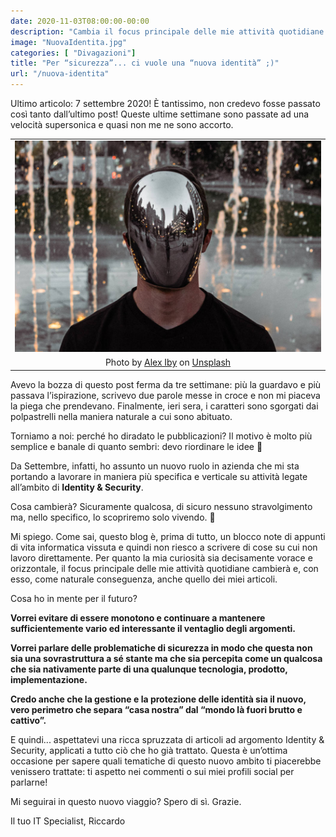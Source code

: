 ```yaml
---
date: 2020-11-03T08:00:00-00:00
description: "Cambia il focus principale delle mie attività quotidiane e, con esso, come naturale conseguenza, anche quello dei miei articoli."
image: "NuovaIdentita.jpg"
categories: [ "Divagazioni"]
title: "Per “sicurezza”... ci vuole una “nuova identità” ;)"
url: "/nuova-identita"
---
```

Ultimo articolo: 7 settembre 2020! È tantissimo, non credevo fosse passato così tanto dall’ultimo post! Queste ultime settimane sono passate ad una velocità supersonica e quasi non me ne sono accorto.

|                                                                                                                                                                                                                                                |
|:---:                                                                                                                                                                                                                                           |
|![](NuovaIdentita.jpg)                                                                                                                                                                                                                  |
| Photo by [Alex Iby](https://unsplash.com/@alexiby?utm_source=unsplash&utm_medium=referral&utm_content=creditCopyText) on [Unsplash](https://unsplash.com/s/photos/identity?utm_source=unsplash&utm_medium=referral&utm_content=creditCopyText) |

Avevo la bozza di questo post ferma da tre settimane: più la guardavo e più passava l’ispirazione, scrivevo due parole messe in croce e non mi piaceva la piega che prendevano. Finalmente, ieri sera, i caratteri sono sgorgati dai polpastrelli nella maniera naturale a cui sono abituato.

Torniamo a noi: perché ho diradato le pubblicazioni? Il motivo è molto più semplice e banale di quanto sembri: devo riordinare le idee 🙂

Da Settembre, infatti, ho assunto un nuovo ruolo in azienda che mi sta portando a lavorare in maniera più specifica e verticale su attività legate all’ambito di **Identity & Security**.

Cosa cambierà? Sicuramente qualcosa, di sicuro nessuno stravolgimento ma, nello specifico, lo scopriremo solo vivendo. 🤣

Mi spiego. Come sai, questo blog è, prima di tutto, un blocco note di appunti di vita informatica vissuta e quindi non riesco a scrivere di cose su cui non lavoro direttamente. Per quanto la mia curiosità sia decisamente vorace e orizzontale, il focus principale delle mie attività quotidiane cambierà e, con esso, come naturale conseguenza, anche quello dei miei articoli.

Cosa ho in mente per il futuro?

**Vorrei evitare di essere monotono e continuare a mantenere sufficientemente vario ed interessante il ventaglio degli argomenti.**

**Vorrei parlare delle problematiche di sicurezza in modo che questa non sia una sovrastruttura a sé stante ma che sia percepita come un qualcosa che sia nativamente parte di una qualunque tecnologia, prodotto, implementazione.**

**Credo anche che la gestione e la protezione delle identità sia il nuovo, vero perimetro che separa “casa nostra” dal “mondo là fuori brutto e cattivo”.**

E quindi... aspettatevi una ricca spruzzata di articoli ad argomento Identity & Security, applicati a tutto ciò che ho già trattato. Questa è un’ottima occasione per sapere quali tematiche di questo nuovo ambito ti piacerebbe venissero trattate: ti aspetto nei commenti o sui miei profili social per parlarne!

Mi seguirai in questo nuovo viaggio? Spero di sì. Grazie.

Il tuo IT Specialist, Riccardo